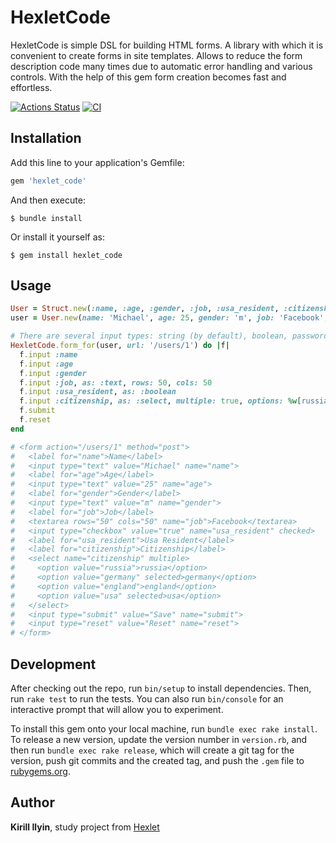 # HexletCode

HexletCode is simple DSL for building HTML forms. A library with which it is convenient to create forms in site templates. Allows to reduce the form description code many times due to automatic error handling and various controls. With the help of this gem form creation becomes fast and effortless.

[![Actions Status](https://github.com/cuurjol/rails-project-lvl1/workflows/hexlet-check/badge.svg)](https://github.com/cuurjol/rails-project-lvl1/actions)
[![CI](https://github.com/cuurjol/rails-project-lvl1/actions/workflows/main.yml/badge.svg)](https://github.com/cuurjol/rails-project-lvl1/actions/workflows/main.yml)

## Installation

Add this line to your application's Gemfile:

```ruby
gem 'hexlet_code'
```

And then execute:

    $ bundle install

Or install it yourself as:

    $ gem install hexlet_code

## Usage

```ruby
User = Struct.new(:name, :age, :gender, :job, :usa_resident, :citizenship, keyword_init: true)
user = User.new(name: 'Michael', age: 25, gender: 'm', job: 'Facebook', usa_resident: true, citizenship: %w[germany usa])

# There are several input types: string (by default), boolean, password, select, text
HexletCode.form_for(user, url: '/users/1') do |f|
  f.input :name
  f.input :age
  f.input :gender
  f.input :job, as: :text, rows: 50, cols: 50
  f.input :usa_resident, as: :boolean
  f.input :citizenship, as: :select, multiple: true, options: %w[russia germany england usa]
  f.submit
  f.reset
end

# <form action="/users/1" method="post">
#   <label for="name">Name</label>
#   <input type="text" value="Michael" name="name">
#   <label for="age">Age</label>
#   <input type="text" value="25" name="age">
#   <label for="gender">Gender</label>
#   <input type="text" value="m" name="gender">
#   <label for="job">Job</label>
#   <textarea rows="50" cols="50" name="job">Facebook</textarea>
#   <input type="checkbox" value="true" name="usa_resident" checked>
#   <label for="usa_resident">Usa Resident</label>
#   <label for="citizenship">Citizenship</label>
#   <select name="citizenship" multiple>
#     <option value="russia">russia</option>
#     <option value="germany" selected>germany</option>
#     <option value="england">england</option>
#     <option value="usa" selected>usa</option>
#   </select>
#   <input type="submit" value="Save" name="submit">
#   <input type="reset" value="Reset" name="reset">
# </form>
```

## Development

After checking out the repo, run `bin/setup` to install dependencies. Then, run `rake test` to run the tests. You can also run `bin/console` for an interactive prompt that will allow you to experiment.

To install this gem onto your local machine, run `bundle exec rake install`. To release a new version, update the version number in `version.rb`, and then run `bundle exec rake release`, which will create a git tag for the version, push git commits and the created tag, and push the `.gem` file to [rubygems.org](https://rubygems.org).

## Author

**Kirill Ilyin**, study project from [Hexlet](https://ru.hexlet.io/)

